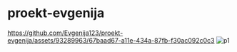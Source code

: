 # proekt-evgenija

https://github.com/Evgenija123/proekt-evgenija/assets/93289963/67baad67-a11e-434a-87fb-f30ac092c0c3
![p1](https://github.com/Evgenija123/proekt-evgenija/assets/93289963/3094dd78-7027-478c-97e4-d656a32b1e46)

 
